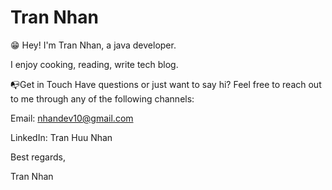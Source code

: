 # Tran Nhan
😁 Hey! I'm Tran Nhan, a java developer.

I enjoy cooking, reading, write tech blog.

📭Get in Touch
Have questions or just want to say hi? Feel free to reach out to me through any of the following channels:

Email: nhandev10@gmail.com

LinkedIn: Tran Huu Nhan

Best regards,

Tran Nhan
